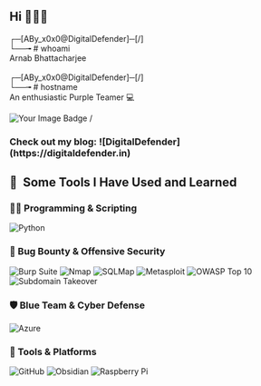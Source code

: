## Hi 🙋🏻‍♂️
┌─[ABy_x0x0@DigitalDefender]─[/] \
└──╼ # whoami \
Arnab Bhattacharjee \
\
┌─[ABy_x0x0@DigitalDefender]─[/]\
└──╼ # hostname\
An enthusiastic Purple Teamer 💻

<img src="https://tryhackme-badges.s3.amazonaws.com/Abyx0x0.png" alt="Your Image Badge" />
/
<h3> Check out my blog: ![DigitalDefender](https://digitaldefender.in) </h3>

<h2> 🚀 &nbsp;Some Tools I Have Used and Learned </h2>

### 👨‍💻 Programming & Scripting
<!--
![Bash](https://img.shields.io/badge/-Bash-4EAA25?style=flat&logo=gnubash&logoColor=white)
![PowerShell](https://img.shields.io/badge/-PowerShell-5391FE?style=flat&logo=powershell&logoColor=white)
-->
![Python](https://img.shields.io/badge/-Python-3776AB?style=flat&logo=python&logoColor=white)

### 🧪 Bug Bounty & Offensive Security
![Burp Suite](https://img.shields.io/badge/-Burp_Suite-FF7139?style=flat&logo=burpsuite&logoColor=white)
![Nmap](https://img.shields.io/badge/-Nmap-005F87?style=flat)
![SQLMap](https://img.shields.io/badge/-SQLMap-BA0C2F?style=flat)
![Metasploit](https://img.shields.io/badge/-Metasploit-5E5CFF?style=flat)
![OWASP Top 10](https://img.shields.io/badge/-OWASP_Top_10-000000?style=flat&logo=owasp&logoColor=white)
![Subdomain Takeover](https://img.shields.io/badge/-Subdomain_Takeover-343434?style=flat)
<!--![Payload Crafting](https://img.shields.io/badge/-Custom_Payloads-grey?style=flat)
-->
### 🛡️ Blue Team & Cyber Defense
![Azure](https://img.shields.io/badge/-Azure-0078D4?style=flat&logo=microsoftazure&logoColor=white)
<!--![Microsoft Sentinel](https://img.shields.io/badge/-Sentinel-0078D4?style=flat)
![SIEM](https://img.shields.io/badge/-SIEM_Tools-grey?style=flat)
![Incident Response](https://img.shields.io/badge/-Incident_Response-grey?style=flat)
![Threat Hunting](https://img.shields.io/badge/-Threat_Hunting-grey?style=flat)
-->
### 🧰 Tools & Platforms
![GitHub](https://img.shields.io/badge/-GitHub-181717?style=flat&logo=github&logoColor=white)
![Obsidian](https://img.shields.io/badge/-Obsidian-483699?style=flat)
![Raspberry Pi](https://img.shields.io/badge/-Raspberry_Pi-C51A4A?style=flat&logo=raspberrypi&logoColor=white)
